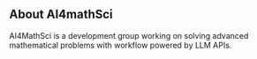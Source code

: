 ## About AI4mathSci
AI4MathSci is a development group working on solving advanced mathematical problems with workflow powered by LLM APIs.

